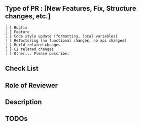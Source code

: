 ## Type of PR : [New Features, Fix, Structure changes, etc.]

```
[ ] Bugfix
[ ] Feature
[ ] Code style update (formatting, local variables)
[ ] Refactoring (no functional changes, no api changes)
[ ] Build related changes
[ ] CI related changes
[ ] Other... Please describe:
```

## Check List

## Role of Reviewer

## Description

## TODOs
